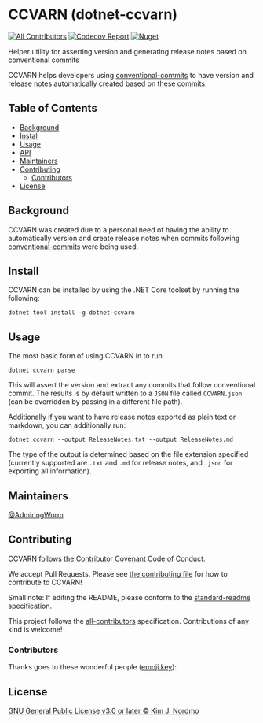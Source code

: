 # CCVARN (dotnet-ccvarn)

[![All Contributors][all-contrib-badge]](#contributors)
[![Codecov Report][codecov-badge]][codecov]
[![Nuget][nuget-badge]][nuget]

Helper utility for asserting version and generating release notes based on conventional commits

CCVARN helps developers using [conventional-commits][] to have version and release notes automatically created based on these commits.

<!-- START doctoc generated TOC please keep comment here to allow auto update -->
<!-- DON'T EDIT THIS SECTION, INSTEAD RE-RUN doctoc TO UPDATE -->
## Table of Contents

- [Background](#background)
- [Install](#install)
- [Usage](#usage)
- [API](#api)
- [Maintainers](#maintainers)
- [Contributing](#contributing)
  - [Contributors](#contributors)
- [License](#license)

<!-- END doctoc generated TOC please keep comment here to allow auto update -->

## Background

CCVARN was created due to a personal need of having the ability to automatically version and create release notes when commits following [conventional-commits][] were being used.

## Install

CCVARN can be installed by using the .NET Core toolset by running the following:

```console
dotnet tool install -g dotnet-ccvarn
```

## Usage

The most basic form of using CCVARN in to run

```console
dotnet ccvarn parse
```

This will assert the version and extract any commits that follow conventional commit.
The results is by default written to a `JSON` file called `CCVARN.json` (can be overridden by passing in a different file path).

Additionally if you want to have release notes exported as plain text or markdown, you can additionally run:

```console
dotnet ccvarn --output ReleaseNotes.txt --output ReleaseNotes.md
```

The type of the output is determined based on the file extension specified (currently supported are `.txt` and `.md` for release notes, and `.json` for exporting all information).

## Maintainers

[@AdmiringWorm][]

## Contributing

CCVARN follows the [Contributor Covenant][] Code of Conduct.

We accept Pull Requests.
Please see [the contributing file][contributing] for how to contribute to CCVARN!

Small note: If editing the README, please conform to the [standard-readme][] specification.

This project follows the [all-contributors][] specification. Contributions of any kind is welcome!

### Contributors

Thanks goes to these wonderful people ([emoji key][]):

<!-- ALL-CONTRIBUTORS-LIST:START - Do not remove or modify this section -->
<!-- prettier-ignore -->
<!-- ALL-CONTRIBUTORS-LIST:END -->

## License

[GNU General Public License v3.0 or later © Kim J. Nordmo][license]

[@AdmiringWorm]:        https://github.com/AdmiringWorm
[all-contrib-badge]:    https://img.shields.io/github/all-contributors/WormieCorp/CCVARN.svg?color=orange&style=flat-square
[all-contributors]:     https://github.com/all-contributors/all-contributors
[codecov-badge]:        https://img.shields.io/codecov/c/github/WormieCorp/CCVARN.svg?logo=codecov&style=flat-square
[codecov]:              https://codecov.io/gh/WormieCorp/CCVARN
[contributing]:         CONTRIBUTING.md
[Contributor Covenant]: https://www.contributor-covenant.org/version/2/0/code_of_conduct/
[conventional-commits]: https://www.conventionalcommits.org/en/v1.0.0/
[emoji key]:            https://allcontributors.org/docs/en/emoji-key
[license]:              LICENSE
[nuget-badge]:          https://img.shields.io/nuget/v/dotnet-ccvarn?logo=nuget&style=flat-square
[nuget]:                https://nuget.org/packages/dotnet-ccvarn/
[standard-readme]:      https://github.com/RichardLitt/standard-readme
